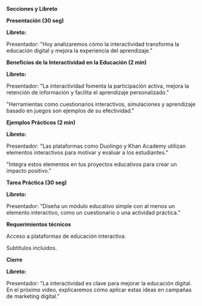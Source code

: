 **Secciones y Libreto**

**Presentación (30 seg)**

**Libreto:**

Presentador: "Hoy analizaremos cómo la interactividad transforma la educación digital y mejora la experiencia del aprendizaje."

**Beneficios de la Interactividad en la Educación (2 min)**

**Libreto:**

Presentador: "La interactividad fomenta la participación activa, mejora la retención de información y facilita el aprendizaje personalizado."

"Herramientas como cuestionarios interactivos, simulaciones y aprendizaje basado en juegos son ejemplos de su efectividad."

**Ejemplos Prácticos (2 min)**

**Libreto:**

Presentador: "Las plataformas como Duolingo y Khan Academy utilizan elementos interactivos para motivar y evaluar a los estudiantes."

"Integra estos elementos en tus proyectos educativos para crear un impacto positivo."

**Tarea Práctica (30 seg)**

**Libreto:**

Presentador: "Diseña un módulo educativo simple con al menos un elemento interactivo, como un cuestionario o una actividad práctica."

**Requerimientos técnicos**

Acceso a plataformas de educación interactiva.

Subtítulos incluidos.

**Cierre**

**Libreto:**

Presentador: "La interactividad es clave para mejorar la educación digital. En el próximo video, explicaremos cómo aplicar estas ideas en campañas de marketing digital."